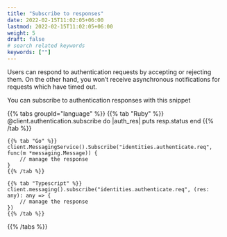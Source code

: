 ```yaml
---
title: "Subscribe to responses"
date: 2022-02-15T11:02:05+06:00
lastmod: 2022-02-15T11:02:05+06:00
weight: 5
draft: false
# search related keywords
keywords: [""]
---
```


Users can respond to authentication requests by accepting or rejecting them. On the other hand, you won’t receive asynchronous notifications for requests which have timed out.

You can subscribe to authentication responses with this snippet

{{% tabs groupId="language" %}}
    {{% tab "Ruby" %}}
    @client.authentication.subscribe do |auth_res|
        puts resp.status
    end
    {{% /tab %}}

    {{% tab "Go" %}}
    client.MessagingService().Subscribe("identities.authenticate.req", func(m *messaging.Message)) {
        // manage the response
    }
    {{% /tab %}}

    {{% tab "Typescript" %}}
    client.messaging().subscribe("identities.authenticate.req", (res: any): any => {
        // manage the response
    })
    {{% /tab %}}
{{% /tabs %}}